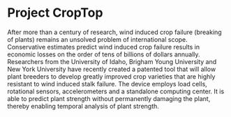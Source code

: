 # Project CropTop

After more than a century of research, wind induced crop failure (breaking of plants) remains an unsolved
problem of international scope. Conservative estimates predict wind induced crop failure results in economic
losses on the order of tens of billions of dollars annually. Researchers from the University of Idaho, Brigham
Young University and New York University have recently created a patented tool that will allow plant breeders
to develop greatly improved crop varieties that are highly resistant to wind induced stalk failure. The device
employs load cells, rotational sensors, accelerometers and a standalone computing center. It is able to predict
plant strength without permanently damaging the plant, thereby enabling temporal analysis of plant strength.
